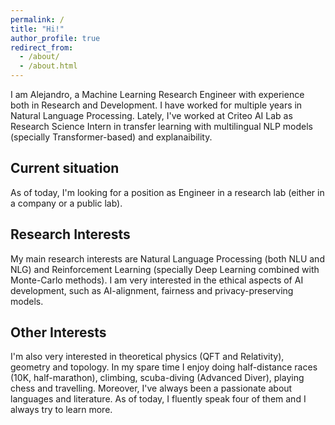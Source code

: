 ```yaml
---
permalink: /
title: "Hi!"
author_profile: true
redirect_from:
  - /about/
  - /about.html
---
```


I am Alejandro, a Machine Learning Research Engineer with experience both in Research and Development. I have worked for multiple years in Natural Language Processing. Lately, I've worked at Criteo AI Lab as Research Science Intern in transfer learning with multilingual NLP models (specially Transformer-based) and explanaibility.

## Current situation
As of today, I'm looking for a position as Engineer in a research lab (either in a company or a public lab).

## Research Interests

My main research interests are Natural Language Processing (both NLU and NLG) and Reinforcement Learning (specially Deep Learning combined with Monte-Carlo methods). I am very interested in the ethical aspects of AI development, such as AI-alignment, fairness and privacy-preserving models.

## Other Interests
I'm also very interested in theoretical physics (QFT and Relativity), geometry and topology. In my spare time I enjoy doing half-distance races (10K, half-marathon), climbing, scuba-diving (Advanced Diver), playing chess and travelling. Moreover, I've always been a passionate about languages and literature. As of today, I fluently speak four of them and I always try to learn more.
